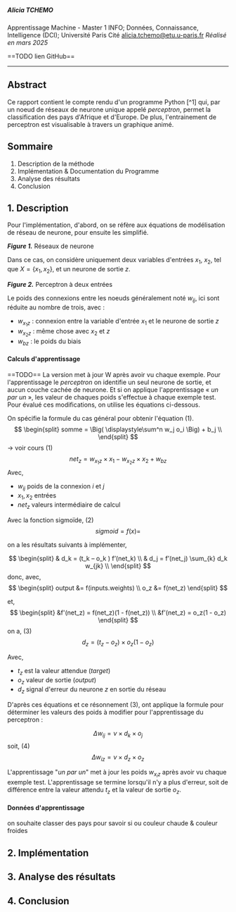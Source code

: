 ##### Alicia TCHEMO
Apprentissage Machine - Master 1 INFO; Données, Connaissance, Intelligence (DCI); Université Paris Cité
alicia.tchemo@etu.u-paris.fr
*Réalisé en mars 2025*

==TODO lien GitHub==

---

## Abstract

Ce rapport contient le compte rendu d'un programme Python [^1] qui, par un noeud de réseaux de neurone unique appelé *perceptron*, permet la classification des pays d'Afrique et d'Europe. De plus, l'entrainement de perceptron est visualisable à travers un graphique animé. 

## Sommaire
1. Description de la méthode
2. Implémentation & Documentation du Programme
3. Analyse des résultats
4. Conclusion

## 1. Description

Pour l'implémentation, d'abord, on se réfère aux équations de modélisation de réseau de neurone, pour ensuite les simplifié. 

***Figure 1.*** Réseaux de neurone

Dans ce cas, on considère uniquement deux variables d'entrées $x_1$, $x_2$, tel que $X = \{ x_1, x_2 \}$, et un neurone de sortie $z$.


***Figure 2.*** Perceptron à deux entrées

Le poids des connexions entre les noeuds généralement noté $w_{ij}$, ici sont réduite au nombre de trois, avec : 
- $w_{x_1z}$ : connexion entre la variable d'entrée $x_1$ et le neurone de sortie $z$
- $w_{x_2z}$ : même chose avec $x_2$ et $z$
- $w_{bz}$ : le poids du biais

#### Calculs d'apprentissage

==TODO== La version met à jour W après avoir vu chaque exemple.
Pour l'apprentissage le *perceptron* on identifie un seul neurone de sortie, et aucun couche cachée de neurone. Et si on applique l'apprentissage « *un par un* », les valeur de chaques poids s'effectue à chaque exemple test. Pour évalué ces modifications, on utilise les équations ci-dessous.

On spécifie la formule du cas général pour obtenir l'équation $(1)$.
$$
\begin{split}
somme = \Big( \displaystyle\sum^n w_j o_i \Big) + b_j \\
\end{split}
$$
-> voir cours
$(1)$
$$
\begin{equation}
net_z = w_{x_1z} \times x_1 - w_{x_2z} \times x_2 + w_{bz}
\end{equation}
$$
Avec,
- $w_{ij}$ poids de la connexion $i$ et $j$ 
- $x_1, x_2$ entrées
- $net_z$ valeurs intermédiaire de calcul



Avec la fonction sigmoïde,
$(2)$
$$
sigmoid = f(x) = 
$$

on a les résultats suivants à implémenter,

$$
\begin{split}
& d_k = (t_k – o_k ) f’(net_k) \\
& d_j = f’(net_j) \sum_{k} d_k w_{jk} \\
\end{split}
$$
donc, avec,
$$
\begin{split}
output &= f(inputs.weights) \\
o_z &= f(net_z)
\end{split}
$$

et,
$$
\begin{split}
	&f'(net_z) = f(net_z)(1 - f(net_z)) \\
    &f'(net_z) = o_z(1 - o_z)
\end{split}
$$
on a,
$(3)$
$$
d_z = (t_z - o_z) \times o_z(1 - o_z)
$$

Avec,
- $t_z$ est la valeur attendue (*target*)
- $o_z$ valeur de sortie (*output*)
- $d_z$ signal d'erreur du neurone $z$ en sortie du réseau

D'après ces équations et ce résonnement (3), ont applique la formule pour déterminer les valeurs des poids à modifier pour l'apprentissage du perceptron :

$$
\Delta w_{ij} = \nu \times d_k \times o_j
$$
soit,
$(4)$
$$
\Delta w_{iz} = \nu \times d_z \times o_z
$$

L'apprentissage "*un par un*" met à jour les poids $w_{x_iz}$ après avoir vu chaque exemple test. L'apprentissage se termine lorsqu'il n'y a plus d'erreur, soit de différence entre la valeur attendu $t_z$ et la valeur de sortie $o_z$.


#### Données d'apprentissage

on souhaite classer des pays pour savoir si 
ou couleur chaude & couleur froides

## 2. Implémentation

## 3. Analyse des résultats

## 4. Conclusion

